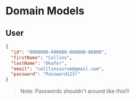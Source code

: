 # Domain Models

## User

```json
{
  "id": "0000000-000000-000000-00000",
  "firstName": "Collins",
  "lastName": "Okafor",
  "email": "colllinszurum@gmail.com",
  "password": "Password123!"
}
```

> Note: Passwords shouldn't around like this!!!

